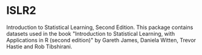 # ISLR2
Introduction to Statistical Learning, Second Edition.
This package contains datasets used in the book "Introduction to Statistical Learning, with Applications in R (second edition)" by Gareth James, Daniela Witten, Trevor Hastie and Rob Tibshirani.
